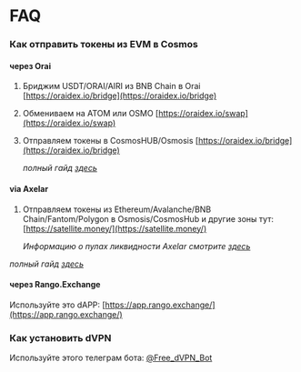 # FAQ

### Как отправить токены из EVM в Cosmos

#### через Orai

1. Бриджим USDT/ORAI/AIRI из BNB Chain в Orai [https://oraidex.io/bridge](https://oraidex.io/bridge)
2. Обмениваем на ATOM или OSMO [https://oraidex.io/swap](https://oraidex.io/swap)
3.  Отправляем токены в CosmosHUB/Osmosis [https://oraidex.io/bridge](https://oraidex.io/bridge)

    _полный гайд_ [_здесь_](https://teletype.in/@creeptah/BSCtoCosmos)

#### via Axelar

1.  Отправляем токены из Ethereum/Avalanche/BNB Chain/Fantom/Polygon в Osmosis/CosmosHub и другие зоны тут: [https://satellite.money/](https://satellite.money/)

    _Информацию о пулах ликвидности Axelar смотрите_ [_здесь_](https://axelar.network/blog/liquidity-pools-for-bridged-assets-via-axelar)

_полный гайд_ [_здесь_](https://teletype.in/@creeptah/evm\_to\_cosmos\_2)

#### через Rango.Exchange

Используйте это dAPP: [https://app.rango.exchange/](https://app.rango.exchange/)

### Как установить dVPN

Используйте этого телеграм бота: [@Free\_dVPN\_Bot](https://t.me/@Free\_dVPN\_Bot)
